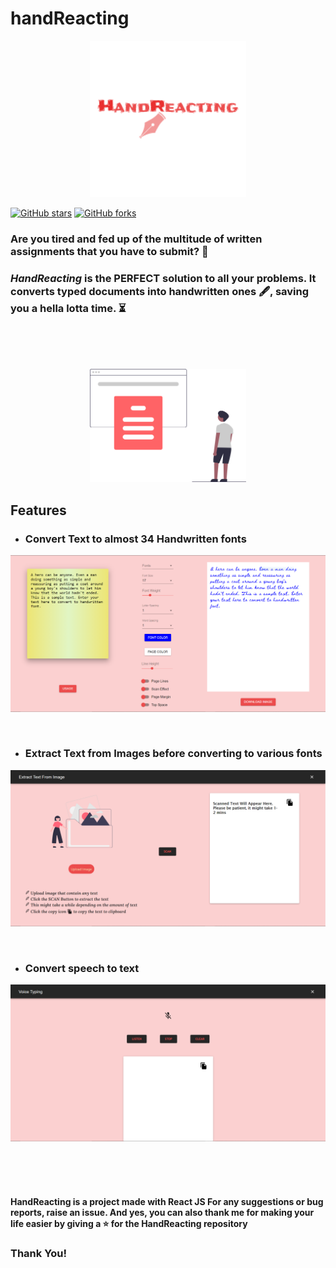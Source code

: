 # handReacting

<p align="center">
<img alt="handreacting_logo" src="./src/media/mainlogo.png" width="250px" />
</p>

[![GitHub stars](https://img.shields.io/github/stars/hhhrrrttt222111/handReacting?color=ff69b4&style=flatsquare)](https://github.com/hhhrrrttt222111/handReacting/stargazers)
[![GitHub forks](https://img.shields.io/github/forks/hhhrrrttt222111/handReacting?color=blueviolet&style=flatsquare)](https://github.com/hhhrrrttt222111/handReacting/network)

### Are you tired and fed up of the multitude of written assignments that you have to submit? 📝 
### *HandReacting* is the PERFECT solution to all your problems. It converts typed documents into handwritten ones 🖋, saving you a hella lotta time. ⏳

<br ><br ><br >


<p align="center">
<img alt="handreacting_image" src="./src/media/read.svg" width="250px" />
</p>

## Features

 * ### Convert Text to almost 34 Handwritten fonts
<p align="center">
 <img src="./src/media/main.PNG" alt=""/>
</p>
<br> 

 * ### Extract Text from Images before converting to various fonts
<p align="center">
 <img src="./src/media/extract.PNG" alt=""/>
</p>
<br> 

 * ### Convert speech to text
<p align="center">
 <img src="./src/media/voice.PNG" alt=""/>
</p>

<br ><br ><br >

#### HandReacting is a project made with React JS For any suggestions or bug reports, raise an issue. And yes, you can also thank me for making your life easier by giving a ⭐ for the HandReacting repository
### Thank You!
